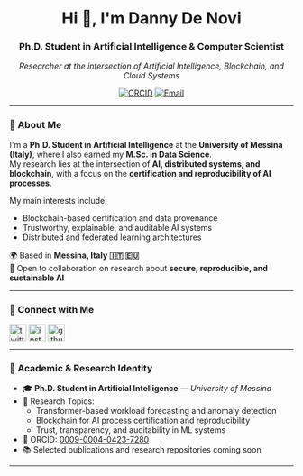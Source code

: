 <h1 align="center">Hi 👋, I'm Danny De Novi</h1>
<h3 align="center">Ph.D. Student in Artificial Intelligence & Computer Scientist</h3>

<p align="center">
    <em>Researcher at the intersection of Artificial Intelligence, Blockchain, and Cloud Systems</em>  
</p>

<p align="center">
    <a href="https://orcid.org/0009-0004-0423-7280"><img src="https://img.shields.io/badge/ORCID-0009--0004--0423--7280-brightgreen?logo=orcid&style=flat-square" alt="ORCID"></a>
    <a href="mailto:danny.denovi@unime.it"><img src="https://img.shields.io/badge/Email-danny.denovi@unime.it-red?logo=gmail&style=flat-square" alt="Email"></a>
</p>

---

### 🧠 About Me

I'm a **Ph.D. Student in Artificial Intelligence** at the **University of Messina (Italy)**, where I also earned my **M.Sc. in Data Science**.  
My research lies at the intersection of **AI, distributed systems, and blockchain**, with a focus on the **certification and reproducibility of AI processes**.

My main interests include:  
- Blockchain-based certification and data provenance  
- Trustworthy, explainable, and auditable AI systems  
- Distributed and federated learning architectures  

🌍 Based in **Messina, Italy 🇮🇹 🇪🇺**  
💬 Open to collaboration on research about **secure, reproducible, and sustainable AI**  

---

### 🔗 Connect with Me

<p align="left">
<a href="https://twitter.com/Danny_DeNovi" target="blank"><img align="center" src="https://raw.githubusercontent.com/danielcranney/readme-generator/main/public/icons/socials/twitter.svg" alt="twitter" height="30" width="30" /></a>
<a href="https://instagram.com/dannydenovi" target="blank"><img align="center" src="https://raw.githubusercontent.com/danielcranney/readme-generator/main/public/icons/socials/instagram.svg" alt="instagram" height="30" width="30" /></a>
<a href="https://github.com/dannydenovi" target="blank"><img align="center" src="https://raw.githubusercontent.com/danielcranney/readme-generator/main/public/icons/socials/github.svg" alt="github" height="30" width="30" /></a>
</p>

---


### 🧾 Academic & Research Identity

- 🎓 **Ph.D. Student in Artificial Intelligence** — *University of Messina*  
- 🧬 Research Topics:  
  - Transformer-based workload forecasting and anomaly detection  
  - Blockchain for AI process certification and reproducibility  
  - Trust, transparency, and auditability in ML systems  
- 🧩 ORCID: [0009-0004-0423-7280](https://orcid.org/0009-0004-0423-7280)  
- 📚 Selected publications and research repositories coming soon  

---
